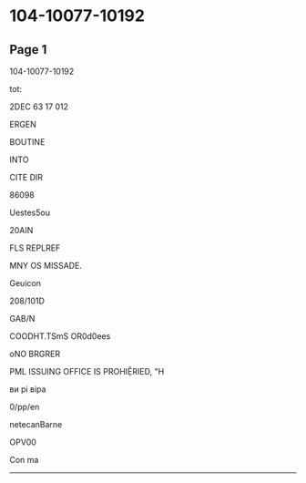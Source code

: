 # 104-10077-10192

## Page 1

104-10077-10192

tot:

2DEC 63 17 012

ERGEN

BOUTINE

INTO

CITE DIR

86098

Uestes5ou

20AIN

FLS REPLREF

MNY OS MISSADE.

Geuicon

208/101D

GAB/N

COODHT.TSmS OR0d0ees

oNO BRGRER

PML ISSUING OFFICE IS PROHIỆRIED, "H

ви рі віра

0/pр/en

netecanBarne

OPV00

Con ma

---


